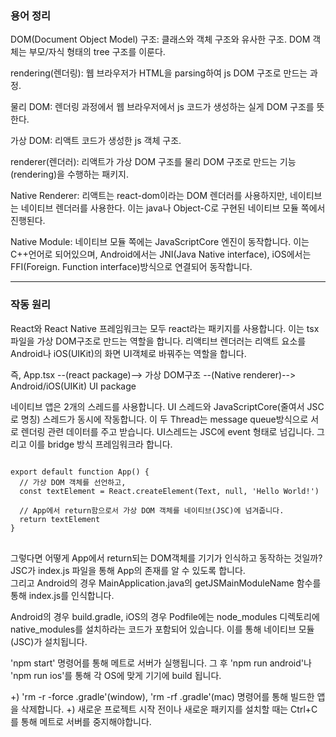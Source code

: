 ### 용어 정리
DOM(Document Object Model) 구조: 클래스와 객체 구조와 유사한 구조. DOM 객체는 부모/자식 형태의 tree 구조를 이룬다.  

rendering(렌더링): 웹 브라우저가 HTML을 parsing하여 js DOM 구조로 만드는 과정. 

물리 DOM: 렌더링 과정에서 웹 브라우저에서 js 코드가 생성하는 실게 DOM 구조를 뜻한다.  

가상 DOM: 리액트 코드가 생성한 js 객체 구조. 

renderer(렌더러): 리액트가 가상 DOM 구조를 물리 DOM 구조로 만드는 기능(rendering)을 수행하는 패키지. 

Native Renderer: 리액트는 react-dom이라는 DOM 렌더러를 사용하지만, 네이티브는 네이티브 렌더러를 사용한다. 이는 java나 Object-C로 구현된 네이티브 모듈 쪽에서 진행된다.  

Native Module: 네이티브 모듈 쪽에는 JavaScriptCore 엔진이 동작합니다. 이는 C++언어로 되어있으며, Android에서는 JNI(Java Native interface), iOS에서는 FFI(Foreign. Function interface)방식으로 연결되어 동작합니다.  

---   
### 작동 원리   
React와 React Native 프레임워크는 모두 react라는 패키지를 사용합니다. 이는 tsx파일을 가상 DOM구조로 만드는 역할을 합니다. 리액티브 렌더러는 리액트 요소를 Android나 iOS(UIKit)의 화면 UI객체로 바꿔주는 역할을 합니다.  

즉, App.tsx --(react package)--> 가상 DOM구조 --(Native renderer)--> Android/iOS(UIKit) UI package  

네이티브 앱은 2개의 스레드를 사용합니다. UI 스레드와 JavaScriptCore(줄여서 JSC로 명칭) 스레드가 동시에 작동합니다. 이 두 Thread는 message queue방식으로 서로 렌더링 관련 데이터를 주고 받습니다. UI스레드는 JSC에 event 형태로 넘깁니다. 그리고 이를 bridge 방식 프레임워크라 합니다.  

<pre>
<code>
export default function App() {
  // 가상 DOM 객체를 선언하고,
  const textElement = React.createElement(Text, null, 'Hello World!')
  
  // App에서 return함으로서 가상 DOM 객체를 네이티브(JSC)에 넘겨줍니다.
  return textElement
}
</code>
</pre>
그렇다면 어떻게 App에서 return되는 DOM객체를 기기가 인식하고 동작하는 것일까?   
JSC가 index.js 파일을 통해 App의 존재를 알 수 있도록 합니다.   
그리고 Android의 경우 MainApplication.java의 getJSMainModuleName 함수를 통해 index.js를 인식합니다.   

Android의 경우 build.gradle, iOS의 경우 Podfile에는 node_modules 디렉토리에 native_modules를 설치하라는 코드가 포함되어 있습니다. 이를 통해 네이티브 모듈(JSC)가 설치됩니다.   

'npm start' 명령어를 통해 메트로 서버가 실행됩니다. 그 후 'npm run android'나 'npm run ios'를 통해 각 OS에 맞게 기기에 build 됩니다.   

+) 'rm -r -force .gradle'(window), 'rm -rf .gradle'(mac) 명령어를 통해 빌드한 앱을 삭제합니다.
+) 새로운 프로젝트 시작 전이나 새로운 패키지를 설치할 때는 Ctrl+C를 통해 메트로 서버를 중지해야합니다.


